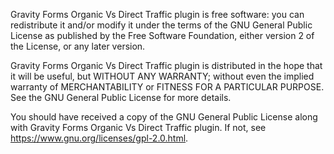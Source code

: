 Gravity Forms Organic Vs Direct Traffic plugin is free software: you can redistribute it and/or modify
it under the terms of the GNU General Public License as published by
the Free Software Foundation, either version 2 of the License, or
any later version.

Gravity Forms Organic Vs Direct Traffic plugin is distributed in the hope that it will be useful,
but WITHOUT ANY WARRANTY; without even the implied warranty of
MERCHANTABILITY or FITNESS FOR A PARTICULAR PURPOSE. See the
GNU General Public License for more details.

You should have received a copy of the GNU General Public License
along with Gravity Forms Organic Vs Direct Traffic plugin. If not, see https://www.gnu.org/licenses/gpl-2.0.html.
